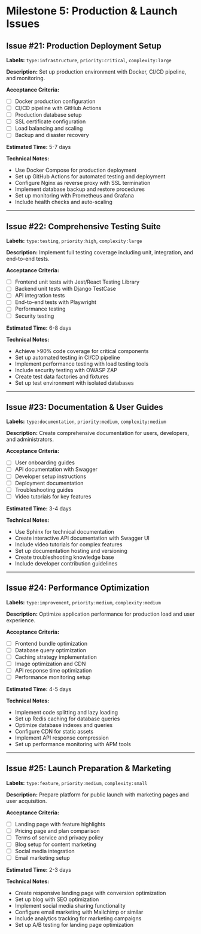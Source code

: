 # Milestone 5: Production & Launch Issues

## Issue #21: Production Deployment Setup

**Labels:** `type:infrastructure`, `priority:critical`, `complexity:large`

**Description:**
Set up production environment with Docker, CI/CD pipeline, and monitoring.

**Acceptance Criteria:**
- [ ] Docker production configuration
- [ ] CI/CD pipeline with GitHub Actions
- [ ] Production database setup
- [ ] SSL certificate configuration
- [ ] Load balancing and scaling
- [ ] Backup and disaster recovery

**Estimated Time:** 5-7 days

**Technical Notes:**
- Use Docker Compose for production deployment
- Set up GitHub Actions for automated testing and deployment
- Configure Nginx as reverse proxy with SSL termination
- Implement database backup and restore procedures
- Set up monitoring with Prometheus and Grafana
- Include health checks and auto-scaling

---

## Issue #22: Comprehensive Testing Suite

**Labels:** `type:testing`, `priority:high`, `complexity:large`

**Description:**
Implement full testing coverage including unit, integration, and end-to-end tests.

**Acceptance Criteria:**
- [ ] Frontend unit tests with Jest/React Testing Library
- [ ] Backend unit tests with Django TestCase
- [ ] API integration tests
- [ ] End-to-end tests with Playwright
- [ ] Performance testing
- [ ] Security testing

**Estimated Time:** 6-8 days

**Technical Notes:**
- Achieve >90% code coverage for critical components
- Set up automated testing in CI/CD pipeline
- Implement performance testing with load testing tools
- Include security testing with OWASP ZAP
- Create test data factories and fixtures
- Set up test environment with isolated databases

---

## Issue #23: Documentation & User Guides

**Labels:** `type:documentation`, `priority:medium`, `complexity:medium`

**Description:**
Create comprehensive documentation for users, developers, and administrators.

**Acceptance Criteria:**
- [ ] User onboarding guides
- [ ] API documentation with Swagger
- [ ] Developer setup instructions
- [ ] Deployment documentation
- [ ] Troubleshooting guides
- [ ] Video tutorials for key features

**Estimated Time:** 3-4 days

**Technical Notes:**
- Use Sphinx for technical documentation
- Create interactive API documentation with Swagger UI
- Include video tutorials for complex features
- Set up documentation hosting and versioning
- Create troubleshooting knowledge base
- Include developer contribution guidelines

---

## Issue #24: Performance Optimization

**Labels:** `type:improvement`, `priority:medium`, `complexity:medium`

**Description:**
Optimize application performance for production load and user experience.

**Acceptance Criteria:**
- [ ] Frontend bundle optimization
- [ ] Database query optimization
- [ ] Caching strategy implementation
- [ ] Image optimization and CDN
- [ ] API response time optimization
- [ ] Performance monitoring setup

**Estimated Time:** 4-5 days

**Technical Notes:**
- Implement code splitting and lazy loading
- Set up Redis caching for database queries
- Optimize database indexes and queries
- Configure CDN for static assets
- Implement API response compression
- Set up performance monitoring with APM tools

---

## Issue #25: Launch Preparation & Marketing

**Labels:** `type:feature`, `priority:medium`, `complexity:small`

**Description:**
Prepare platform for public launch with marketing pages and user acquisition.

**Acceptance Criteria:**
- [ ] Landing page with feature highlights
- [ ] Pricing page and plan comparison
- [ ] Terms of service and privacy policy
- [ ] Blog setup for content marketing
- [ ] Social media integration
- [ ] Email marketing setup

**Estimated Time:** 2-3 days

**Technical Notes:**
- Create responsive landing page with conversion optimization
- Set up blog with SEO optimization
- Implement social media sharing functionality
- Configure email marketing with Mailchimp or similar
- Include analytics tracking for marketing campaigns
- Set up A/B testing for landing page optimization 